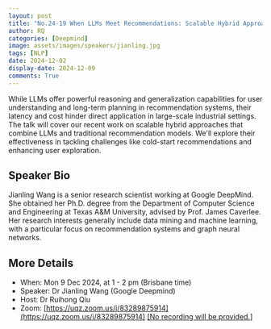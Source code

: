 ```yaml
---
layout: post
title: "No.24-19 When LLMs Meet Recommendations: Scalable Hybrid Approaches to Enhance User Experiences"
author: RQ
categories: [Deepmind]
image: assets/images/speakers/jianling.jpg
tags: [NLP]
date: 2024-12-02
display-date: 2024-12-09
comments: True
---
```


While LLMs offer powerful reasoning and generalization capabilities for user understanding and long-term planning in recommendation systems, their latency and cost hinder direct application in large-scale industrial settings. The talk will cover our recent work on scalable hybrid approaches that combine LLMs and traditional recommendation models. We'll explore their effectiveness in tackling challenges like cold-start recommendations and enhancing user exploration.

## Speaker Bio

Jianling Wang is a senior research scientist working at Google DeepMind. She obtained her Ph.D. degree from the Department of Computer Science and Engineering at Texas A&M University, advised by Prof. James Caverlee. Her research interests generally include data mining and machine learning, with a particular focus on recommendation systems and graph neural networks.
## More Details

- When: Mon 9 Dec 2024, at 1 - 2 pm (Brisbane time)
- Speaker: Dr Jianling Wang (Google Deepmind)
- Host: Dr Ruihong Qiu
- Zoom: [https://uqz.zoom.us/j/83289875914](https://uqz.zoom.us/j/83289875914) [[No recording will be provided.]](https://uqz.zoom.us/j/83289875914)
